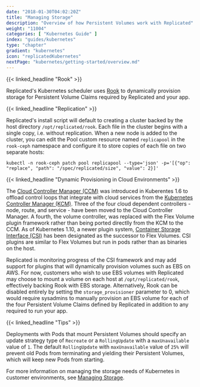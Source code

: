 ```yaml
---
date: "2018-01-30T04:02:20Z"
title: "Managing Storage"
description: "Overview of how Persistent Volumes work with Replicated"
weight: "11004"
categories: [ "Kubernetes Guide" ]
index: "guides/kubernetes"
type: "chapter"
gradient: "kubernetes"
icon: "replicatedKubernetes"
nextPage: "kubernetes/getting-started/overview.md"
---
```


{{< linked_headline "Rook" >}}

Replicated's Kubernetes scheduler uses [Rook](https://rook.io/) to dynamically provision storage for Persistent Volume Claims required by Replicated and your app.

{{< linked_headline "Replication" >}}

Replicated's install script will default to creating a cluster backed by the host directory `/opt/replicated/rook`.
Each file in the cluster begins with a single copy, i.e. without replication.
When a new node is added to the cluster, you can edit the Pool custom resource named `replicapool` in the `rook-ceph` namespace and configure it to store copies of each file on two separate hosts:

```shell
kubectl -n rook-ceph patch pool replicapool --type='json' -p='[{"op": "replace", "path": "/spec/replicated/size", "value": 2}]'
```

{{< linked_headline "Dynamic Provisioning in Cloud Environments" >}}

The [Cloud Controller Manager (CCM)](https://kubernetes.io/docs/concepts/architecture/cloud-controller/) was introduced in Kuberentes 1.6 to offload control loops that integrate with cloud services from the [Kubernetes Controller Manager (KCM)](https://kubernetes.io/docs/concepts/overview/components/#kube-controller-manager).
Three of the four cloud dependent controllers - node, route, and service - have been moved to the Cloud Controller Manager.
A fourth, the volume controller, was replaced with the Flex Volume plugin framework rather than being ported directlly from the KCM to the CCM.
As of Kubernetes 1.10, a newer plugin system, [Container Storage Interface (CSI)](https://github.com/container-storage-interface/spec/blob/master/spec.md) has been designated as the successor to Flex Volumes.
CSI plugins are similar to Flex Volumes but run in pods rather than as binaries on the host.

Replicated is monitoring progress of the CSI framework and may add support for plugins that will dynamically provision volumes such as EBS on AWS.
For now, customers who wish to use EBS volumes with Replicated may choose to mount a volume on each host at `/opt/replicated/rook`, effectively backing Rook with EBS storage.
Alternatively, Rook can be disabled entirely by setting the `storage_provisioner` parameter to 0, which would require sysadmins to manually provision an EBS volume for each of the four Persistent Volume Claims defined by Replicated in addition to any required to run your app.

{{< linked_headline "Tips" >}}

Deployments with Pods that mount Persistent Volumes should specify an update strategy type of `Recreate` or a `RollingUpdate` with a `maxUnavailable` value of `1`.
The default `RollingUpdate` with `maxUnavailable` value of `25%` will prevent old Pods from terminating and yielding their Persistent Volumes, which will keep new Pods from starting.

For more information on managing the storage needs of Kubernetes in customer environments, see [Managing Storage](/docs/kubernetes/customer-installations/managing-storage/).
